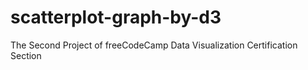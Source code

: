 # scatterplot-graph-by-d3
 The Second Project of freeCodeCamp Data Visualization Certification Section
